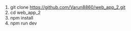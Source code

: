 1. git clone https://github.com/Varun8860/web_app_2.git
2. cd web_app_2
3. npm install
4. npm run dev
